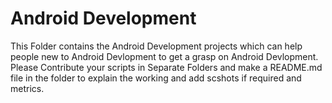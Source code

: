 # Android Development

This Folder contains the Android Development projects which can help people new to Android Devlopment to get a grasp on Android Devlopment. Please Contribute your scripts in Separate Folders and make a README.md file in the folder to explain the working and add scshots if required and metrics.
